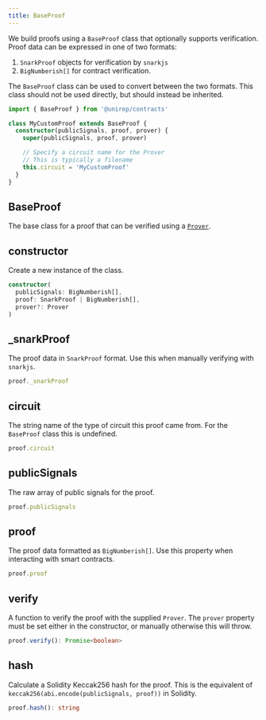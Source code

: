 ```yaml
---
title: BaseProof
---
```


We build proofs using a `BaseProof` class that optionally supports verification. Proof data can be expressed in one of two formats:

1. `SnarkProof` objects for verification by `snarkjs`
2. `BigNumberish[]` for contract verification.

The `BaseProof` class can be used to convert between the two formats. This class should not be used directly, but should instead be inherited.

```ts
import { BaseProof } from '@unirep/contracts'

class MyCustomProof extends BaseProof {
  constructor(publicSignals, proof, prover) {
    super(publicSignals, proof, prover)

    // Specify a circuit name for the Prover
    // This is typically a filename
    this.circuit = 'MyCustomProof'
  }
}
```

## BaseProof

The base class for a proof that can be verified using a [`Prover`](../circuits-api/prover).

## constructor

Create a new instance of the class.

```ts
constructor(
  publicSignals: BigNumberish[],
  proof: SnarkProof | BigNumberish[],
  prover?: Prover
)
```

## \_snarkProof

The proof data in `SnarkProof` format. Use this when manually verifying with `snarkjs`.

```ts
proof._snarkProof
```

## circuit

The string name of the type of circuit this proof came from. For the `BaseProof` class this is undefined.

```ts
proof.circuit
```

## publicSignals

The raw array of public signals for the proof.

```ts
proof.publicSignals
```

## proof

The proof data formatted as `BigNumberish[]`. Use this property when interacting with smart contracts.

```ts
proof.proof
```

## verify

A function to verify the proof with the supplied `Prover`. The `prover` property must be set either in the constructor, or manually otherwise this will throw.

```ts
proof.verify(): Promise<boolean>
```

## hash

Calculate a Solidity Keccak256 hash for the proof. This is the equivalent of `keccak256(abi.encode(publicSignals, proof))` in Solidity.

```ts
proof.hash(): string
```

